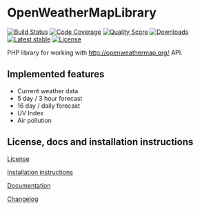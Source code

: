 OpenWeatherMapLibrary
=====================

[![Build Status](https://img.shields.io/travis/MarioBlazek/OpenWeatherMapLibrary.svg?style=flat-square)](https://travis-ci.org/MarioBlazek/OpenWeatherMapLibrary)
[![Code Coverage](https://img.shields.io/codecov/c/github/MarioBlazek/OpenWeatherMapLibrary.svg?style=flat-square)](https://codecov.io/gh/MarioBlazek/OpenWeatherMapLibrary)
[![Quality Score](https://img.shields.io/scrutinizer/g/MarioBlazek/OpenWeatherMapLibrary.svg?style=flat-square)](https://scrutinizer-ci.com/g/MarioBlazek/OpenWeatherMapLibrary)
[![Downloads](https://img.shields.io/packagist/dt/marioblazek/open-weather-map-library.svg?style=flat-square)](https://packagist.org/packages/marioblazek/open-weather-map-library)
[![Latest stable](https://img.shields.io/packagist/v/marioblazek/open-weather-map-library.svg?style=flat-square)](https://packagist.org/packages/marioblazek/open-weather-map-library)
[![License](https://img.shields.io/packagist/l/marioblazek/open-weather-map-library.svg?style=flat-square)](https://packagist.org/packages/marioblazek/open-weather-map-library)

PHP library for working with http://openweathermap.org/ API.

Implemented features
--------------------

* Current weather data
* 5 day / 3 hour forecast
* 16 day / daily forecast
* UV Index
* Air pollution

License, docs and installation instructions
-------------------------------------

[License](LICENSE)

[Installation instructions](doc/INSTALL.md)

[Documentation](doc/DOC.md)

[Changelog](doc/CHANGELOG.md)
